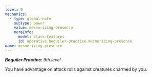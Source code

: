 ```yaml
---
level: 9
mechanics:
  - type: global-note
    subType: power
    value: mesmerizing-presence
    moreInfo:
      model: class-features
      id: operative.beguiler-practice.mesmerizing-presence
name: mesmerizing-presence
---
```

_**Beguiler Practice:** 9th level_
You have advantage on attack rolls against creatures charmed by you.